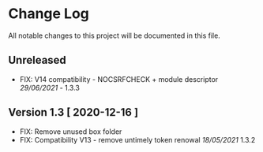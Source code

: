 # Change Log
All notable changes to this project will be documented in this file.

## Unreleased
- FIX: V14 compatibility - NOCSRFCHECK + module descriptor *29/06/2021* - 1.3.3

## Version 1.3 [ 2020-12-16 ]
- FIX: Remove unused box folder
- FIX: Compatibility V13 - remove untimely token renowal *18/05/2021* 1.3.2
